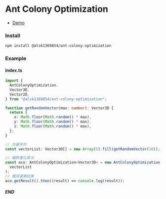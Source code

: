 # Ant Colony Optimization

- <a target='_blank' href='https://alsk1369854.github.io/AntColonyOptimization-ACO'>Demo</a>

### Install

```bash
npm install @alsk1369854/ant-colony-optimization
```

### Example

#### index.ts

```ts
import {
  AntColonyOptimization,
  Vector3D,
  Vector2D,
} from "@alsk1369854/ant-colony-optimization";

function getRandomVector(max: number): Vector3D {
  return {
    x: Math.floor(Math.random() * max),
    y: Math.floor(Math.random() * max),
    z: Math.floor(Math.random() * max),
  };
}

// 向量序列
const vectorList: Vector3D[] = new Array(5).fill(getRandomVector(10));

// 蟻群優化算法
const aco: AntColonyOptimization<Vector3D> = new AntColonyOptimization(
  vectorList
);
// 獲得運算結果
aco.getResult().then((result) => console.log(result));
```

#### _END_
